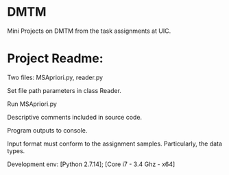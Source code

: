 # DMTM
Mini Projects on DMTM from the task assignments at UIC.

Project Readme:
=============
Two files: MSApriori.py, reader.py

Set file path parameters in class Reader.

Run MSApriori.py

Descriptive comments included in source code.

Program outputs to console.

Input format must conform to the assignment samples. Particularly, the data types.

Development env: [Python 2.7.14]; [Core i7 - 3.4 Ghz - x64]
